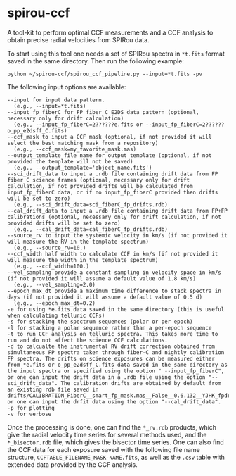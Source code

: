 # spirou-ccf
A tool-kit to perform optimal CCF measurements and a CCF analysis to obtain precise radial velocities from SPIRou data. 

To start using this tool one needs a set of SPIRou spectra in `*t.fits` format saved in the same directory.  Then run the following example:

```
python ~/spirou-ccf/spirou_ccf_pipeline.py --input=*t.fits -pv
```

The following input options are available:
```
--input for input data pattern. 
  (e.g., --input=*t.fits)
--input_fp_fiberC for FP fiber C E2DS data pattern (optional, necessary only for drift calculation)
  (e.g., --input_fp_fiberC=2??????e.fits or --input_fp_fiberC=2??????o_pp_e2dsff_C.fits)
--ccf_mask to input a CCF mask (optional, if not provided it will select the best matching mask from a repository)
  (e.g., --ccf_mask=my_favorite_mask.mas)
--output_template file name for output template (optional, if not provided the template will not be saved)
  (e.g., --output_template='object_name.fits')
--sci_drift_data to input a .rdb file containing drift data from FP fiber C science frames (optional, necessary only for drift calculation, if not provided drifts will be calculated from input_fp_fiberC data, or if no input_fp_fiberC provided then drifts will be set to zero)
  (e.g., --sci_drift_data=sci_fiberC_fp_drifts.rdb) 
--cal_drift_data to input a .rdb file containing drift data from FP+FP calibrations (optional, necessary only for drift calculation, if not provided drifts will be set to zero)
  (e.g., --cal_drift_data=cal_fiberC_fp_drifts.rdb)
--source_rv to input the systemic velocity in km/s (if not provided it will measure the RV in the template spectrum)
  (e.g., --source_rv=10.)
--ccf_width half width to calculate CCF in km/s (if not provided it will measure the width in the template spectrum)
  (e.g., --ccf_width=100.)
--vel_sampling provide a constant sampling in velocity space in km/s (if not provided it will assume a default value of 1.8 km/s)
  (e.g., --vel_sampling=2.0)
--epoch_max_dt provide a maximum time difference to stack spectra in days (if not provided it will assume a default value of 0.5 d)
  (e.g., --epoch_max_dt=0.2)
-e for using *e.fits data saved in the same directory (this is useful when calculating telluric CCFs)
-s for stacking the spectrum sequences (polar or per epoch)
-l for stacking a polar sequence rather than a per-epoch sequence
-t to run CCF analysis on telluric spectra. This takes more time to run and do not affect the science CCF calculations.
-d to calcualte the instrumental RV drift correction obtained from simultaneous FP spectra taken through fiber-C and nightly calibration FP spectra. The drifts on science exposures can be measured either from *e.fits or o_pp_e2dsff_C.fits data saved in the same directory as the input spectra or specified using the option " --input_fp_fiberC", or one can input the drift data in a .rdb file using the option "--sci_drift_data". The calibration drifts are obtained by default from an existing rdb file saved in drifts/CALIBRATION_FiberC__smart_fp_mask.mas__False__0.6.132__YJHK_fpdrift.rdb or one can input the drfit data using the option "--cal_drift_data".
-p for plotting
-v for verbose
```

Once the processing is done, one can find the `*_rv.rdb` products, which give the radial velocity time series for several methods used, and the `*_bisector.rdb` file, which gives the bisector time series. One can also find the CCF data for each exposure saved with the following file name structure, `CCFTABLE_FILENAME_MASK-NAME.fits`, as well as the `.csv` table with extended data provided by the CCF analysis. 
